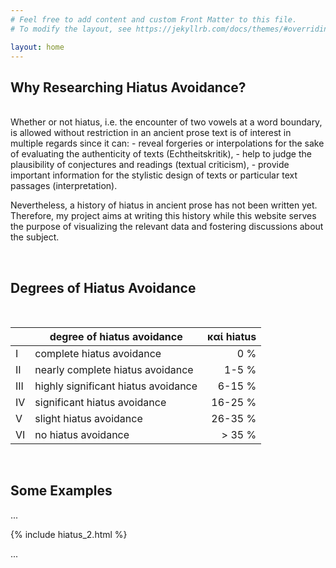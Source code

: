 ```yaml
---
# Feel free to add content and custom Front Matter to this file.
# To modify the layout, see https://jekyllrb.com/docs/themes/#overriding-theme-defaults

layout: home
---
```


<h2>Why Researching Hiatus Avoidance?</h2>
<br>
Whether or not hiatus, i.e. the encounter of two vowels at a word boundary, 
is allowed without restriction in an ancient prose text is of interest in multiple regards since it can: 
- reveal forgeries or interpolations for the sake of evaluating the authenticity of texts (Echtheitskritik), 
- help to judge the plausibility of conjectures and readings (textual criticism), 
- provide important information for the stylistic design of texts or 
particular text passages (interpretation). 

Nevertheless, a history of hiatus in ancient prose has not been written yet. Therefore, my project aims at writing this 
history while this website serves the purpose of visualizing the relevant data and fostering discussions about the 
subject.

<br>
<h2>Degrees of Hiatus Avoidance</h2>
<br>

| | degree of hiatus avoidance | καί hiatus|
|-|-------------|-------:|
|I | complete hiatus avoidance |   0 % |
|II | nearly complete hiatus avoidance |   1-5 % |
|III | highly significant hiatus avoidance |   6-15 % |
|IV | significant hiatus avoidance |  16-25 %|
|V | slight hiatus avoidance | 26-35 % |
|VI| no hiatus avoidance | > 35 % |

<br>
<h2>Some Examples</h2>

...

{% include hiatus_2.html %}

...
